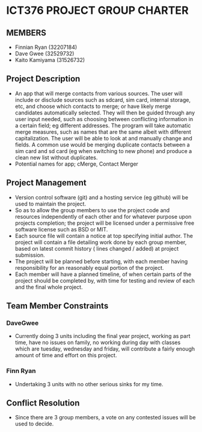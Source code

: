 # ICT376 PROJECT GROUP CHARTER

## MEMBERS
* Finnian Ryan (32207184)
* Dave Gwee (32529732)
* Kaito Kamiyama (31526732)

## Project Description
* An app that will merge contacts from various sources. The user will include or disclude sources 
such as sdcard, sim card, internal storage, etc, and choose which contacts to merge; or have 
likely merge candidates automatically selected. They will then be guided through any user input 
needed, such as choosing between conflicting information in a certain field; eg different 
addresses. The program will take automatic merge measures, such as names that are the same albeit 
with different capitalization. The user will be able to look at and manually change and fields. A 
common use would be merging duplicate contacts between a sim card and sd card (eg when switching 
to new phone) and produce a clean new list without duplicates.
* Potential names for app; cMerge, Contact Merger 

## Project Management
* Version control software (git) and a hosting service (eg github) will be used to maintain the 
project.
* So as to allow the group members to use the project code and resources independently 
of each other and for whatever purpose upon projects completion; the project will be licensed 
under a permissive free software license such as BSD or MIT.
* Each source file will contain a 
notice at top specifying initial author. The project will contain a file detailing work done by 
each group member, based on latest commit history ( lines changed / added) at project submission. 
* The project will be planned before starting, with each member having responsibility for an 
reasonably equal portion of the project.
* Each member will have a planned timeline, of when 
certain parts of the project should be completed by, with time for testing and review of each and 
the final whole project.

## Team Member Constraints
### DaveGwee
* Currently doing 3 units including the final year project, working as part time, have no issues on family,
no working during day with classes which are tuesday, wednesday and friday, will contribute a fairly enough amount of time and effort on this project.

### Finn Ryan
* Undertaking 3 units with no other serious sinks for my time.

## Conflict Resolution
* Since there are 3 group members, a vote on any contested issues will be used to decide.
